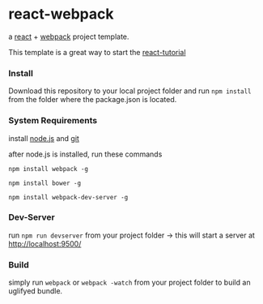 react-webpack
=============

a [react](http://facebook.github.io/react/index.html) + [webpack](https://github.com/webpack/webpack)  project template.

This template is a great way to start the [react-tutorial](http://facebook.github.io/react/docs/tutorial.html)


### Install
Download this repository to your local project folder and run
``` npm install ``` from the folder where the package.json is located.


### System Requirements

install [node.js](http://nodejs.org/download/) and [git](http://git-scm.com/downloads)

after node.js is installed, run these commands

``` npm install webpack -g ```

``` npm install bower -g ```

``` npm install webpack-dev-server -g ```

### Dev-Server
run ``` npm run devserver ``` from your project folder -> this will start a server at [http://localhost:9500/](http://localhost:9500/)

### Build
simply run ``` webpack ``` or ``` webpack -watch ``` from your project folder to build an uglifyed bundle.










